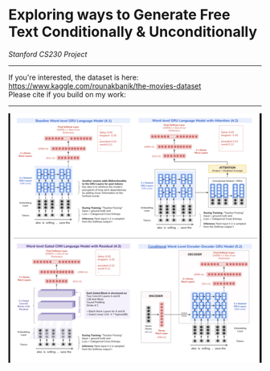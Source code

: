 # Exploring ways to Generate Free Text Conditionally & Unconditionally

*Stanford CS230 Project*  

----

If you're interested, the dataset is here: https://www.kaggle.com/rounakbanik/the-movies-dataset  
Please cite if you build on my work: 

----

![alt text](https://github.com/cecileloge/Free-Text-Generation/blob/main/Models/models.png?raw=true)


